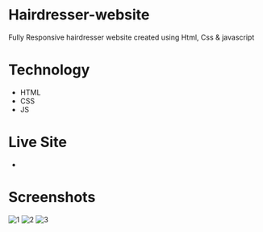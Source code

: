 # Hairdresser-website
Fully Responsive hairdresser website created using Html, Css &amp; javascript

# Technology
- HTML
- CSS
- JS

# Live Site
- 

# Screenshots
![1](https://github.com/Evilking009/Hairdresser-website/assets/4027728/9b5c0d1f-8d52-474c-8c66-7071a51acde6)
![2](https://github.com/Evilking009/Hairdresser-website/assets/4027728/2964db7a-362d-496d-9eb0-f4d407133f77)
![3](https://github.com/Evilking009/Hairdresser-website/assets/4027728/162068a8-3039-40bc-a968-0faabee6033a)

